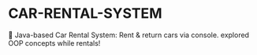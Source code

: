 # CAR-RENTAL-SYSTEM
🚗  Java-based Car Rental System: Rent &amp; return cars via console.  explored OOP concepts  while rentals! 

